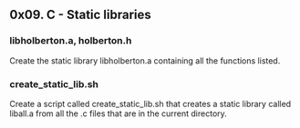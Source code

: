 ## 0x09. C - Static libraries

### libholberton.a, holberton.h

Create the static library libholberton.a containing all the functions listed.

### create_static_lib.sh

Create a script called create_static_lib.sh that creates a static library called liball.a from all the .c files that are in the current directory.


